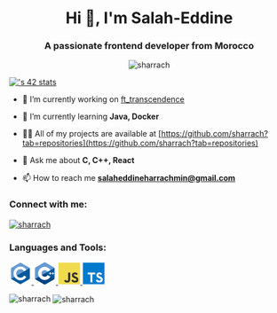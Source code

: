 <h1 align="center">Hi 👋, I'm Salah-Eddine</h1>
<h3 align="center">A passionate frontend developer from Morocco</h3>

<p align="center"> <img src="https://komarev.com/ghpvc/?username=sharrach&label=Profile%20views&color=0e75b6&style=flat" alt="sharrach" /> </p>

[![<sharrach>'s 42 stats](https://badge.mediaplus.ma/<greenbinary>/<sharrach>)](https://github.com/oakoudad/badge42)

- 🔭 I’m currently working on [ft_transcendence](https://github.com/sharrach/Ft_Transcendence)

- 🌱 I’m currently learning **Java, Docker**

- 👨‍💻 All of my projects are available at [https://github.com/sharrach?tab=repositories](https://github.com/sharrach?tab=repositories)

- 💬 Ask me about **C, C++, React**

- 📫 How to reach me **salaheddineharrachmin@gmail.com**

<h3 align="left">Connect with me:</h3>
<p align="left">
<a href="https://linkedin.com/in/sharrach" target="blank"><img align="center" src="https://raw.githubusercontent.com/rahuldkjain/github-profile-readme-generator/master/src/images/icons/Social/linked-in-alt.svg" alt="sharrach" height="30" width="40" /></a>
</p>

<h3 align="left">Languages and Tools:</h3>
<p align="left"> <a href="https://www.cprogramming.com/" target="_blank" rel="noreferrer"> <img src="https://raw.githubusercontent.com/devicons/devicon/master/icons/c/c-original.svg" alt="c" width="40" height="40"/> </a> <a href="https://www.w3schools.com/cpp/" target="_blank" rel="noreferrer"> <img src="https://raw.githubusercontent.com/devicons/devicon/master/icons/cplusplus/cplusplus-original.svg" alt="cplusplus" width="40" height="40"/> </a> <a href="https://developer.mozilla.org/en-US/docs/Web/JavaScript" target="_blank" rel="noreferrer"> <img src="https://raw.githubusercontent.com/devicons/devicon/master/icons/javascript/javascript-original.svg" alt="javascript" width="40" height="40"/> </a> <a href="https://www.typescriptlang.org/" target="_blank" rel="noreferrer"> <img src="https://raw.githubusercontent.com/devicons/devicon/master/icons/typescript/typescript-original.svg" alt="typescript" width="40" height="40"/> </a> </p>

<p><img align="left" src="https://github-readme-stats.vercel.app/api/top-langs?username=sharrach&show_icons=true&locale=en&layout=compact" alt="sharrach" /></p>

<p>&nbsp;<img align="center" src="https://github-readme-stats.vercel.app/api?username=sharrach&show_icons=true&locale=en" alt="sharrach" /></p>

